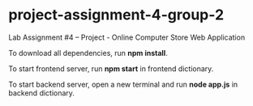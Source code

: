 # project-assignment-4-group-2
Lab Assignment #4 – Project - Online Computer Store Web Application 


To download all dependencies, run **npm install**.

To start frontend server, run **npm start** in frontend dictionary.

To start backend server, open a new terminal and run **node app.js** in backend dictionary.
